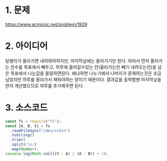 # 1. 문제

https://www.acmicpc.net/problem/1929

# 2. 아이디어

달팽이가 올라가면 내려와야하지만, 마지막날에는 올라가기만 한다. 따라서 먼저 올라가는 칸수를 목표에서 빼두고, 하루에 올라갈수있는 칸(올라가는칸 빼기 내려오는칸)을 남은 목표에서 나눈값을 올림하면된다. 왜냐하면 나누기에서 나머지가 존재하는것은 조금남았지만 하루를 올라가서 채워야하는 양이기 때문이다. 결과값을 출력할땐 마지막날을 먼저 계산했으므로 하루를 추가해주면 된다.

# 3. 소스코드

```javascript
const fs = require("fs");
const [A, B, V] = fs
  .readFileSync("/dev/stdin")
  .toString()
  .trim()
  .split(/\s/)
  .map(Number);
console.log(Math.ceil((V - A) / (A - B)) + 1);
```
